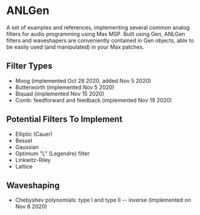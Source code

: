 # ANLGen
A set of examples and references, implementing several common analog filters for audio programming using Max MSP. Built using Gen, ANLGen filters and waveshapers are conveniently contained in Gen objects, able to be easily used (and manipulated) in your Max patches. 

## Filter Types
- Moog (implemented Oct 28 2020, added Nov 5 2020)
- Butterworth (implemented Nov 5 2020)
- Biquad (implemented Nov 15 2020)
- Comb: feedforward and feedback (implemented Nov 19 2020)

## Potential Filters To Implement
- Elliptic (Cauer)
- Bessel
- Gaussian
- Optimum "L" (Legendre) filter
- Linkwitz-Riley
- Lattice

## Waveshaping
- Chebyshev polynomials: type I and type II -- inverse (implemented on Nov 8 2020)
